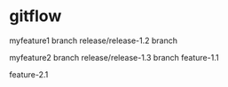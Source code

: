 # gitflow

myfeature1 branch
release/release-1.2 branch

myfeature2 branch
release/release-1.3 branch
feature-1.1

feature-2.1
